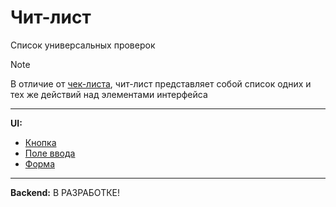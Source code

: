 # Чит-лист
Список универсальных проверок
> [!NOTE]
> В отличие от [чек-листа](/Testing/Documentation/Check-List.md), чит-лист представляет собой список одних и тех же действий над элементами интерфейса

---

**UI:**
* [Кнопка](/Testing/Documentation/Cheat-List/Button.md)
* [Поле ввода](/Testing/Documentation/Cheat-List/Input/Table%20Of%20Contents.md)
* [Форма](/Testing/Documentation/Cheat-List/Form.md)

---

**Backend:**
В РАЗРАБОТКЕ!